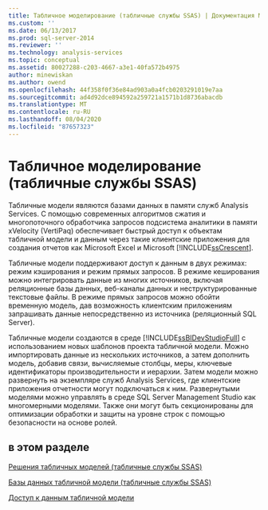 ```yaml
---
title: Табличное моделирование (табличные службы SSAS) | Документация Майкрософт
ms.custom: ''
ms.date: 06/13/2017
ms.prod: sql-server-2014
ms.reviewer: ''
ms.technology: analysis-services
ms.topic: conceptual
ms.assetid: 80027288-c203-4667-a3e1-40fa572b4975
author: minewiskan
ms.author: owend
ms.openlocfilehash: 44f358f0f36e84ad903a0a4fcb0203291019e7aa
ms.sourcegitcommit: ad4d92dce894592a259721a1571b1d8736abacdb
ms.translationtype: MT
ms.contentlocale: ru-RU
ms.lasthandoff: 08/04/2020
ms.locfileid: "87657323"
---
```

# <a name="tabular-modeling-ssas-tabular"></a>Табличное моделирование (табличные службы SSAS)
  Табличные модели являются базами данных в памяти служб Analysis Services. С помощью современных алгоритмов сжатия и многопоточного обработчика запросов подсистема аналитики в памяти xVelocity (VertiPaq) обеспечивает быстрый доступ к объектам табличной модели и данным через такие клиентские приложения для создания отчетов как Microsoft Excel и Microsoft [!INCLUDE[ssCrescent](../../includes/sscrescent-md.md)].  
  
 Табличные модели поддерживают доступ к данным в двух режимах: режим кэширования и режим прямых запросов. В режиме кеширования можно интегрировать данные из многих источников, включая реляционные базы данных, веб-каналы данных и неструктурированные текстовые файлы. В режиме прямых запросов можно обойти временную модель, дав возможность клиентским приложениям запрашивать данные непосредственно из источника (реляционный SQL Server).  
  
 Табличные модели создаются в среде [!INCLUDE[ssBIDevStudioFull](../../includes/ssbidevstudiofull-md.md)] с использованием новых шаблонов проекта табличной модели. Можно импортировать данные из нескольких источников, а затем дополнить модель, добавив связи, вычисляемые столбцы, меры, ключевые идентификаторы производительности и иерархии. Затем модели можно развернуть на экземпляре служб Analysis Services, где клиентские приложения отчетности могут подключаться к ним. Развернутыми моделями можно управлять в среде SQL Server Management Studio как многомерными моделями. Также они могут быть секционированы для оптимизации обработки и защиты на уровне строк с помощью безопасности на основе ролей.  
  
## <a name="in-this-section"></a>в этом разделе  
 [Решения табличных моделей (табличные службы SSAS)](../tabular-model-solutions-ssas-tabular.md)  
  
 [Базы данных табличной модели (табличные службы SSAS)](tabular-model-databases-ssas-tabular.md)  
  
 [Доступ к данным табличной модели](tabular-model-data-access.md)  
  
  
